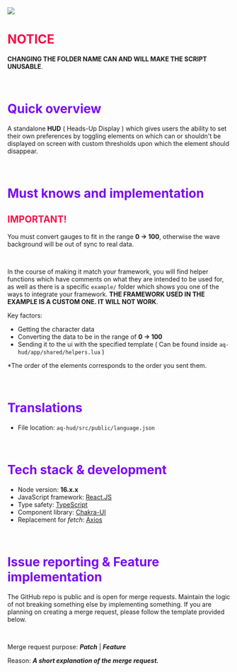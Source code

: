 <img src="https://i.imgur.com/kDmfg8e.png" />

<h1 style="color:#f70f49;font-weight:700">NOTICE</h1>

**CHANGING THE FOLDER NAME CAN AND WILL MAKE THE SCRIPT UNUSABLE**.

<br />

<h1 style="color:#7a0af2;font-weight:700">Quick overview</h1>

A standalone **HUD** ( Heads-Up Display ) which gives users the ability to set their own preferences by toggling elements on which can or shouldn't be displayed on screen with custom thresholds upon which the element should disappear.

<br />

<h1 style="color:#7a0af2;font-weight:700">Must knows and implementation</h1>

<h2 style="color:#f70f49">IMPORTANT!</h3>

You must convert gauges to fit in the range **0 -> 100**, otherwise the wave background will be out of sync to real data.

<br />

In the course of making it match your framework, you will find helper functions which have comments on what they are intended to be used for, as well as there is a specific `example/` folder which shows you one of the ways to integrate your framework. **THE FRAMEWORK USED IN THE EXAMPLE IS A CUSTOM ONE. IT WILL NOT WORK**.

Key factors:

- Getting the character data
- Converting the data to be in the range of **0 -> 100**
- Sending it to the ui with the specified template ( Can be found inside `aq-hud/app/shared/helpers.lua` )

*The order of the elements corresponds to the order you sent them.

<br />

<h1 style="color:#7a0af2;font-weight:700">Translations</h1>

- File location: `aq-hud/src/public/language.json`

<br />

<h1 style="color:#7a0af2;font-weight:700">Tech stack & development</h1>

- Node version: **16.x.x**
- JavaScript framework: [React.JS](https://reactjs.org/)
- Type safety: [TypeScript](https://www.typescriptlang.org/)
- Component library: [Chakra-UI](https://chakra-ui.com/)
- Replacement for *fetch*: [Axios](https://axios-http.com/docs/intro)

<br />

<h1 style="color:#7a0af2;font-weight:700">Issue reporting & Feature implementation</h1>

The GitHub repo is public and is open for merge requests. Maintain the logic of not breaking something else by implementing something. If you are planning on creating a merge request, please follow the template provided below.

<br />

Merge request purpose: ***Patch*** | ***Feature***

Reason: ***A short explanation of the merge request.***
